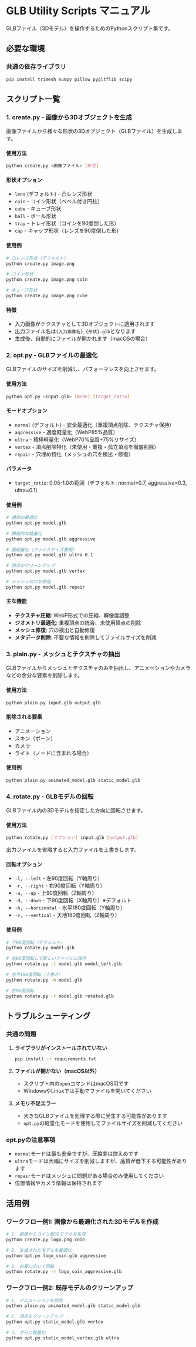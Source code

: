 # GLB Utility Scripts マニュアル

GLBファイル（3Dモデル）を操作するためのPythonスクリプト集です。

## 必要な環境

### 共通の依存ライブラリ
```bash
pip install trimesh numpy pillow pygltflib scipy
```

## スクリプト一覧

### 1. create.py - 画像から3Dオブジェクトを生成

画像ファイルから様々な形状の3Dオブジェクト（GLBファイル）を生成します。

#### 使用方法
```bash
python create.py <画像ファイル> [形状]
```

#### 形状オプション
- `lens` (デフォルト) - 凸レンズ形状
- `coin` - コイン形状（ベベル付き円柱）
- `cube` - キューブ形状
- `ball` - ボール形状
- `tray` - トレイ形状（コインを90度倒した形）
- `cap` - キャップ形状（レンズを90度倒した形）

#### 使用例
```bash
# 凸レンズ形状（デフォルト）
python create.py image.png

# コイン形状
python create.py image.png coin

# キューブ形状
python create.py image.png cube
```

#### 特徴
- 入力画像がテクスチャとして3Dオブジェクトに適用されます
- 出力ファイル名は`{入力画像名}_{形状}.glb`となります
- 生成後、自動的にファイルが開かれます（macOSの場合）

### 2. opt.py - GLBファイルの最適化

GLBファイルのサイズを削減し、パフォーマンスを向上させます。

#### 使用方法
```bash
python opt.py <input.glb> [mode] [target_ratio]
```

#### モードオプション
- `normal` (デフォルト) - 安全最適化（重複頂点削除、テクスチャ保持）
- `aggressive` - 適度軽量化（WebP85%品質）
- `ultra` - 積極軽量化（WebP70%品質+75%リサイズ）
- `vertex` - 頂点削除特化（未使用・重複・孤立頂点を徹底削除）
- `repair` - 穴埋め特化（メッシュの穴を検出・修復）

#### パラメータ
- `target_ratio`: 0.05-1.0の範囲（デフォルト: normal=0.7, aggressive=0.3, ultra=0.1）

#### 使用例
```bash
# 通常の最適化
python opt.py model.glb

# 積極的な軽量化
python opt.py model.glb aggressive

# 超軽量化（ファイルサイズ重視）
python opt.py model.glb ultra 0.1

# 頂点のクリーンアップ
python opt.py model.glb vertex

# メッシュの穴を修復
python opt.py model.glb repair
```

#### 主な機能
- **テクスチャ圧縮**: WebP形式での圧縮、解像度調整
- **ジオメトリ最適化**: 重複頂点の統合、未使用頂点の削除
- **メッシュ修復**: 穴の検出と自動修復
- **メタデータ削除**: 不要な情報を削除してファイルサイズを削減

### 3. plain.py - メッシュとテクスチャの抽出

GLBファイルからメッシュとテクスチャのみを抽出し、アニメーションやカメラなどの余分な要素を削除します。

#### 使用方法
```bash
python plain.py input.glb output.glb
```

#### 削除される要素
- アニメーション
- スキン（ボーン）
- カメラ
- ライト（ノードに含まれる場合）

#### 使用例
```bash
python plain.py animated_model.glb static_model.glb
```

### 4. rotate.py - GLBモデルの回転

GLBファイル内の3Dモデルを指定した方向に回転させます。

#### 使用方法
```bash
python rotate.py [オプション] input.glb [output.glb]
```

出力ファイルを省略すると入力ファイルを上書きします。

#### 回転オプション
- `-l, --left` - 左90度回転（Y軸周り）
- `-r, --right` - 右90度回転（Y軸周り）
- `-u, --up` - 上90度回転（Z軸周り）
- `-d, --down` - 下90度回転（X軸周り）※デフォルト
- `-h, --horizontal` - 水平180度回転（Y軸周り）
- `-v, --vertical` - 天地180度回転（Z軸周り）

#### 使用例
```bash
# 下90度回転（デフォルト）
python rotate.py model.glb

# 左90度回転して新しいファイルに保存
python rotate.py -l model.glb model_left.glb

# 水平180度回転（上書き）
python rotate.py -h model.glb

# 右90度回転
python rotate.py -r model.glb rotated.glb
```

## トラブルシューティング

### 共通の問題

1. **ライブラリがインストールされていない**
   ```bash
   pip install -r requirements.txt
   ```

2. **ファイルが開かない（macOS以外）**
   - スクリプト内の`open`コマンドはmacOS用です
   - WindowsやLinuxでは手動でファイルを開いてください

3. **メモリ不足エラー**
   - 大きなGLBファイルを処理する際に発生する可能性があります
   - `opt.py`の軽量化モードを使用してファイルサイズを削減してください

### opt.pyの注意事項

- `normal`モードは最も安全ですが、圧縮率は控えめです
- `ultra`モードは大幅にサイズを削減しますが、品質が低下する可能性があります
- `repair`モードはメッシュに問題がある場合のみ使用してください
- 位置情報やカメラ情報は保持されます

## 活用例

### ワークフロー例1: 画像から最適化された3Dモデルを作成
```bash
# 1. 画像からコイン型3Dモデルを生成
python create.py logo.png coin

# 2. 生成されたモデルを最適化
python opt.py logo_coin.glb aggressive

# 3. 必要に応じて回転
python rotate.py -r logo_coin_aggressive.glb
```

### ワークフロー例2: 既存モデルのクリーンアップ
```bash
# 1. アニメーションを削除
python plain.py animated_model.glb static_model.glb

# 2. 頂点をクリーンアップ
python opt.py static_model.glb vertex

# 3. さらに軽量化
python opt.py static_model_vertex.glb ultra
```